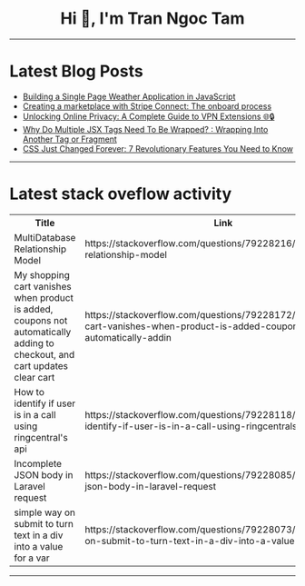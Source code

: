 <h1 align="center">Hi 👋, I'm Tran Ngoc Tam</h1>

---

# Latest Blog Posts 
<!-- BLOG-POST-LIST:START -->
- [Building a Single Page Weather Application in JavaScript](https://dev.to/courtneykerr19/building-a-single-page-weather-application-in-javascript-ca6)
- [Creating a marketplace with Stripe Connect: The onboard process](https://dev.to/ddm4313/creating-a-marketplace-with-stripe-connect-the-onboard-process-22cj)
- [Unlocking Online Privacy: A Complete Guide to VPN Extensions 🌐🔒](https://dev.to/hexadecimalsoftware/unlocking-online-privacy-a-complete-guide-to-vpn-extensions-45kl)
- [Why Do Multiple JSX Tags Need To Be Wrapped? : Wrapping Into Another Tag or Fragment](https://dev.to/sonaykara/why-do-multiple-jsx-tags-need-to-be-wrapped-wrapping-into-another-tag-or-fragment-173n)
- [CSS Just Changed Forever: 7 Revolutionary Features You Need to Know](https://dev.to/mo-dev/css-just-changed-forever-7-revolutionary-features-you-need-to-know-4e5i)
<!-- BLOG-POST-LIST:END -->

---

# Latest stack oveflow activity
<table>
  <tr><th>Title</th><th>Link</th></tr>
  <!-- STACKOVERFLOW:START --><tr><td>MultiDatabase Relationship Model</td><td>https://stackoverflow.com/questions/79228216/multidatabase-relationship-model</td></tr><tr><td>My shopping cart vanishes when product is added, coupons not automatically adding to checkout, and cart updates clear cart</td><td>https://stackoverflow.com/questions/79228172/my-shopping-cart-vanishes-when-product-is-added-coupons-not-automatically-addin</td></tr><tr><td>How to identify if user is in a call using ringcentral&#39;s api</td><td>https://stackoverflow.com/questions/79228118/how-to-identify-if-user-is-in-a-call-using-ringcentrals-api</td></tr><tr><td>Incomplete JSON body in Laravel request</td><td>https://stackoverflow.com/questions/79228085/incomplete-json-body-in-laravel-request</td></tr><tr><td>simple way on submit to turn text in a div into a value for a var</td><td>https://stackoverflow.com/questions/79228073/simple-way-on-submit-to-turn-text-in-a-div-into-a-value-for-a-var</td></tr><!-- STACKOVERFLOW:END -->
</table>

---


